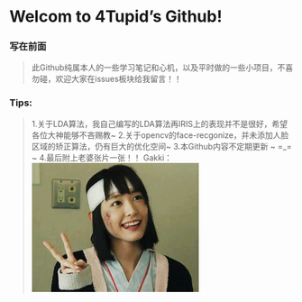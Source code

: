 # Welcom to 4Tupid’s Github!
### 写在前面
> 此Github纯属本人的一些学习笔记和心机，以及平时做的一些小项目，不喜勿碰，欢迎大家在issues板块给我留言！！

### Tips:
>1.关于LDA算法，我自己编写的LDA算法再IRIS上的表现并不是很好，希望各位大神能够不吝赐教~
>2.关于opencv的face-recgonize，并未添加人脸区域的矫正算法，仍有巨大的优化空间~
>3.本Github内容不定期更新 ~ =_= ~
>4.最后附上老婆张片一张！！
Gakki：
![Gakki](https://github.com/4Tupid/My_project/blob/master/face_detect/Gakki.jpg)
